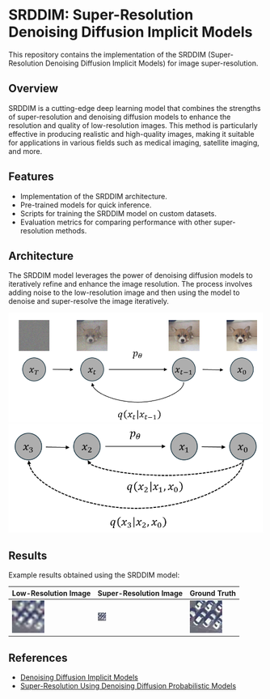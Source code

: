 # SRDDIM: Super-Resolution Denoising Diffusion Implicit Models

This repository contains the implementation of the SRDDIM (Super-Resolution Denoising Diffusion Implicit Models) for image super-resolution.

## Overview

SRDDIM is a cutting-edge deep learning model that combines the strengths of super-resolution and denoising diffusion models to enhance the resolution and quality of low-resolution images. This method is particularly effective in producing realistic and high-quality images, making it suitable for applications in various fields such as medical imaging, satellite imaging, and more.

## Features

- Implementation of the SRDDIM architecture.
- Pre-trained models for quick inference.
- Scripts for training the SRDDIM model on custom datasets.
- Evaluation metrics for comparing performance with other super-resolution methods.

## Architecture

The SRDDIM model leverages the power of denoising diffusion models to iteratively refine and enhance the image resolution. The process involves adding noise to the low-resolution image and then using the model to denoise and super-resolve the image iteratively.

![SRDDIM Architecture](image/ddpm_pic.PNG)
![SRDDIM Architecture](image/ddim_pic.PNG)

## Results

Example results obtained using the SRDDIM model:

| Low-Resolution Image | Super-Resolution Image | Ground Truth |
|----------------------|------------------------|--------------|
| ![LR](image/730_set_4_4.jpg) | ![SR](image/730_set_16_16.jpg) | ![GT](image/730_set.jpg) |

## References

- [Denoising Diffusion Implicit Models](https://arxiv.org/abs/2010.02502)
- [Super-Resolution Using Denoising Diffusion Probabilistic Models](https://arxiv.org/abs/2104.07636)



